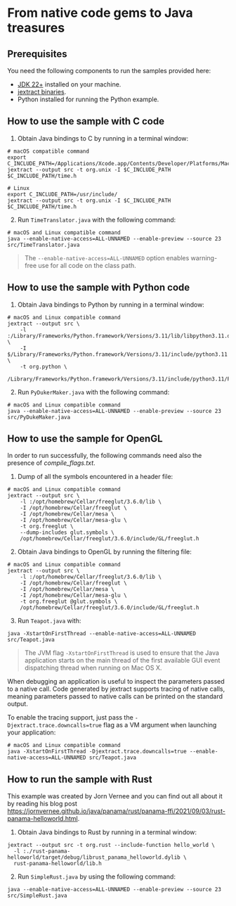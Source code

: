 # From native code gems to Java treasures

## Prerequisites

You need the following components to run the samples provided here:

* [JDK 22+](https://jdk.java.net/) installed on your machine.
* [jextract binaries](https://jdk.java.net/jextract/).
* Python installed for running the Python example.

## How to use the sample with C code

1. Obtain Java bindings to C by running in a terminal window:

```shell
# macOS compatible command
export C_INCLUDE_PATH=/Applications/Xcode.app/Contents/Developer/Platforms/MacOSX.platform/Developer/SDKs/MacOSX.sdk/usr/include
jextract --output src -t org.unix -I $C_INCLUDE_PATH $C_INCLUDE_PATH/time.h

# Linux
export C_INCLUDE_PATH=/usr/include/
jextract --output src -t org.unix -I $C_INCLUDE_PATH $C_INCLUDE_PATH/time.h
```

2. Run `TimeTranslator.java` with the following command:

```shell
# macOS and Linux compatible command
java --enable-native-access=ALL-UNNAMED --enable-preview --source 23 src/TimeTranslator.java
```
> The `--enable-native-access=ALL-UNNAMED` option enables warning-free use for all code on the class path.

## How to use the sample with Python code

1. Obtain Java bindings to Python by running in a terminal window:

```shell
# macOS and Linux compatible command
jextract --output src \
    -l :/Library/Frameworks/Python.framework/Versions/3.11/lib/libpython3.11.dylib \
    -I $/Library/Frameworks/Python.framework/Versions/3.11/include/python3.11 \
    -t org.python \
    /Library/Frameworks/Python.framework/Versions/3.11/include/python3.11/Python.h
```

2. Run `PyDukerMaker.java` with the following command:

```shell
# macOS and Linux compatible command
java --enable-native-access=ALL-UNNAMED --enable-preview --source 23 src/PyDukeMaker.java
```

## How to use the sample for OpenGL 

In order to run successfully, the  following commands need also the presence of _compile_flags.txt_.

1. Dump of all the symbols encountered in a header file:

```shell
# macOS and Linux compatible command
jextract --output src \
    -l :/opt/homebrew/Cellar/freeglut/3.6.0/lib \
    -I /opt/homebrew/Cellar/freeglut \
    -I /opt/homebrew/Cellar/mesa \
    -I /opt/homebrew/Cellar/mesa-glu \
    -t org.freeglut \
    --dump-includes glut.symbols \
    /opt/homebrew/Cellar/freeglut/3.6.0/include/GL/freeglut.h
```

2. Obtain Java bindings to OpenGL by running the filtering file:

```shell
# macOS and Linux compatible command
jextract --output src \
    -l :/opt/homebrew/Cellar/freeglut/3.6.0/lib \
    -I /opt/homebrew/Cellar/freeglut \
    -I /opt/homebrew/Cellar/mesa \
    -I /opt/homebrew/Cellar/mesa-glu \
    -t org.freeglut @glut.symbols \
    /opt/homebrew/Cellar/freeglut/3.6.0/include/GL/freeglut.h
```

3. Run `Teapot.java` with:

```shell
java -XstartOnFirstThread --enable-native-access=ALL-UNNAMED src/Teapot.java
```

> The JVM flag `-XstartOnFirstThread` is used to ensure that the Java application starts on the main thread of the first available GUI event dispatching thread when running on Mac OS X.

When debugging an application is useful to inspect the parameters passed to a native call. Code generated by jextract supports tracing of native calls, meaning parameters passed to native calls can be printed on the standard output.

To enable the tracing support, just pass the `-Djextract.trace.downcalls=true` flag as a VM argument when launching your application:

```shell
# macOS and Linux compatible command
java -XstartOnFirstThread -Djextract.trace.downcalls=true --enable-native-access=ALL-UNNAMED src/Teapot.java
```

## How to run the sample with Rust

This example was created by Jorn Vernee and you can find out all about it by reading his blog post https://jornvernee.github.io/java/panama/rust/panama-ffi/2021/09/03/rust-panama-helloworld.html.

1. Obtain Java bindings to Rust by running in a terminal window:

```shell
jextract --output src -t org.rust --include-function hello_world \
  -l :./rust-panama-helloworld/target/debug/librust_panama_helloworld.dylib \
  rust-panama-helloworld/lib.h 
```

2. Run `SimpleRust.java` by using the following command:

```shell
java --enable-native-access=ALL-UNNAMED --enable-preview --source 23 src/SimpleRust.java
```